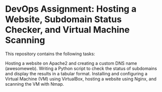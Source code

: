 # DevOps Assignment: Hosting a Website, Subdomain Status Checker, and Virtual Machine Scanning

This repository contains the following tasks:

Hosting a website on Apache2 and creating a custom DNS name (awesomeweb).
Writing a Python script to check the status of subdomains and display the results in a tabular format.
Installing and configuring a Virtual Machine (VM) using VirtualBox, hosting a website using Nginx, and scanning the VM with Nmap.
